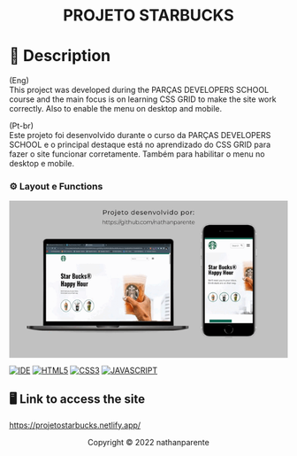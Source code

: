 <h1 align="center">PROJETO STARBUCKS<h1>

# 📃 Description
  
  (Eng)</br>
  This project was developed during the PARÇAS DEVELOPERS SCHOOL course and the main focus is on learning CSS GRID to make the site work correctly. 
  Also to enable the menu on desktop and mobile.
  
(Pt-br)</br>
  Este projeto foi desenvolvido durante o curso da PARÇAS DEVELOPERS SCHOOL e o principal destaque está no aprendizado do CSS GRID para fazer o site funcionar corretamente. 
  Também para habilitar o menu no desktop e mobile.

 ### ⚙ Layout e Functions

<img align="center" src="assets/images/LAYOUTVIEWS2.gif" alt="desktop and mobile video">
  

[![IDE](https://img.shields.io/badge/Visual_studio_code-0078D4?style=for-the-badge&logo=visual%20studio%20code&logoColor=white)](https://code.visualstudio.com/)
[![HTML5](https://img.shields.io/badge/HTML5-E34F26?style=for-the-badge&logo=html5&logoColor=white)](https://developer.mozilla.org/pt-BR/docs/Web/HTML)
[![CSS3](https://img.shields.io/badge/CSS3-1572B6?style=for-the-badge&logo=css3&logoColor=white)](https://developer.mozilla.org/pt-BR/docs/Web/CSS)
[![JAVASCRIPT](https://img.shields.io/badge/JavaScript-F7DF1E?style=for-the-badge&logo=javascript&logoColor=black)](https://developer.mozilla.org/pt-BR/docs/Web/JavaScript)


## 🖥 Link to access the site
https://projetostarbucks.netlify.app/


<p align="center">Copyright © 2022 nathanparente</p>

